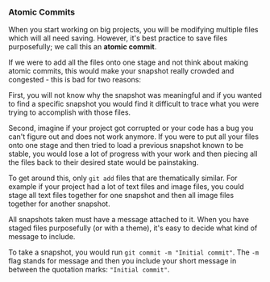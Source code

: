 ### Atomic Commits
When you start working on big projects, you will be modifying multiple files which will all need saving. However, it's best practice to save files purposefully; we call this an **atomic commit**.

If we were to add all the files onto one stage and not think about making atomic commits, this would make your snapshot really crowded and congested - this is bad for two reasons:

First, you will not know why the snapshot was meaningful and if you wanted to find a specific snapshot you would find it difficult to trace what you were trying to accomplish with those files.

Second, imagine if your project got corrupted or your code has a bug you can't figure out and does not work anymore. If you were to put all your files onto one stage and then tried to load a previous snapshot known to be stable, you would lose a lot of progress with your work and then piecing all the files back to their desired state would be painstaking.

To get around this, only `git add` files that are thematically similar. For example if your project had a lot of text files and image files, you could stage all text files together for one snapshot and then all image files together for another snapshot.

All snapshots taken must have a message attached to it. When you have staged files purposefully (or with a theme), it's easy to decide what kind of message to include.

To take a snapshot, you would run `git commit -m "Initial commit"`. The `-m` flag stands for message and then you include your short message in between the quotation marks: `"Initial commit"`.
